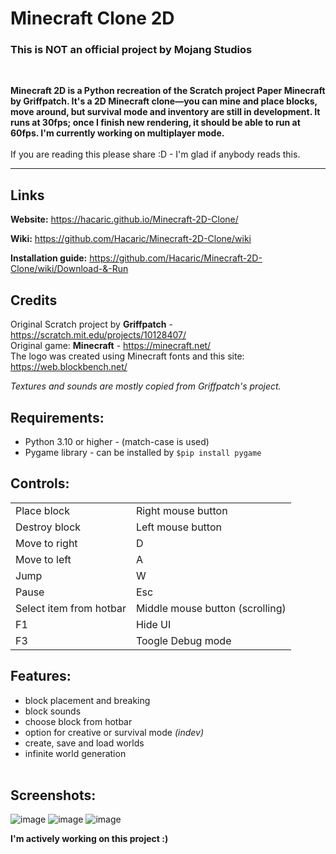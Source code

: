 # Minecraft Clone 2D

### This is NOT an official project by Mojang Studios
</br>

**Minecraft 2D is a Python recreation of the Scratch project Paper Minecraft by Griffpatch.
It's a 2D Minecraft clone—you can mine and place blocks, move around, but survival mode and inventory are still in development.
It runs at 30fps; once I finish new rendering, it should be able to run at 60fps.
I'm currently working on multiplayer mode.**</br></br>
If you are reading this please share :D - I'm glad if anybody reads this.</br>

***

## Links

**Website:**
https://hacaric.github.io/Minecraft-2D-Clone/

**Wiki:**
https://github.com/Hacaric/Minecraft-2D-Clone/wiki

**Installation guide:**
https://github.com/Hacaric/Minecraft-2D-Clone/wiki/Download-&-Run

## Credits
Original Scratch project by **Griffpatch** - https://scratch.mit.edu/projects/10128407/  
Original game: **Minecraft** - https://minecraft.net/   
The logo was created using Minecraft fonts and this site: https://web.blockbench.net/    

_Textures and sounds are mostly copied from Griffpatch's project._  


## Requirements:
 - Python 3.10 or higher - (match-case is used)
 - Pygame library  - can be installed by ```$pip install pygame```

## Controls:
<table>
<tr><td>Place block</td><td>Right mouse button</td></tr>
<tr><td>Destroy block</td><td>Left mouse button</td></tr>
<tr><td>Move to right</td><td>D</td></tr>
<tr><td>Move to left</td><td>A</td></tr>
<tr><td>Jump</td><td>W</td></tr>
<tr><td>Pause</td><td>Esc</td></tr>
<tr><td>Select item from hotbar</td><td>Middle mouse button (scrolling)</td></tr>
<tr><td>F1</td><td>Hide UI</td></tr>
<tr><td>F3</td><td>Toogle Debug mode</td></tr>
</table>

## Features:
- block placement and breaking
- block sounds
- choose block from hotbar
- option for creative or survival mode    *(indev)*
- create, save and load worlds
- infinite world generation</br></br>

## Screenshots:
![image](https://github.com/user-attachments/assets/98c35e0c-15af-4cc6-be3f-4d847f949113)
![image](https://github.com/user-attachments/assets/994d7dd4-8212-459c-b969-825a757e9359)
![image](https://github.com/user-attachments/assets/21640544-4af2-4323-9266-2c1084dab639)



__I'm actively working on this project :)__
